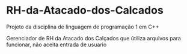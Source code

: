 # RH-da-Atacado-dos-Calcados
Projeto da disciplina de linguagem de programação 1 em C++

Gerenciador de RH da Atacado dos Calçados que útiliza arquivos para funcionar, não aceita entrada de usuario